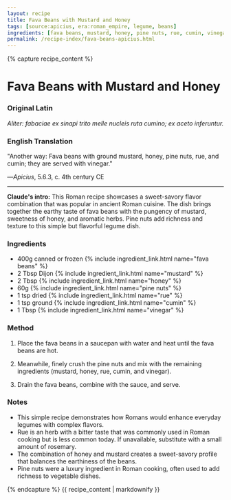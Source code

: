 ```yaml
---
layout: recipe
title: Fava Beans with Mustard and Honey
tags: [source:apicius, era:roman_empire, legume, beans]
ingredients: [fava beans, mustard, honey, pine nuts, rue, cumin, vinegar]
permalink: /recipe-index/fava-beans-apicius.html
---
```


{% capture recipe_content %}

# Fava Beans with Mustard and Honey

### Original Latin
*Aliter: fabaciae ex sinapi trito melle nucleis ruta cumino; ex aceto inferuntur.*

### English Translation
"Another way: Fava beans with ground mustard, honey, pine nuts, rue, and cumin; they are served with vinegar."

—*Apicius*, 5.6.3, c. 4th century CE

___

**Claude's intro:** This Roman recipe showcases a sweet-savory flavor combination that was popular in ancient Roman cuisine. The dish brings together the earthy taste of fava beans with the pungency of mustard, sweetness of honey, and aromatic herbs. Pine nuts add richness and texture to this simple but flavorful legume dish.

### Ingredients
- 400g canned or frozen {% include ingredient_link.html name="fava beans" %}  
- 2 Tbsp Dijon {% include ingredient_link.html name="mustard" %}  
- 2 Tbsp {% include ingredient_link.html name="honey" %}  
- 60g {% include ingredient_link.html name="pine nuts" %}  
- 1 tsp dried {% include ingredient_link.html name="rue" %}  
- 1 tsp ground {% include ingredient_link.html name="cumin" %}  
- 1 Tbsp {% include ingredient_link.html name="vinegar" %}  

### Method

1. Place the fava beans in a saucepan with water and heat until the fava beans are hot.

2. Meanwhile, finely crush the pine nuts and mix with the remaining ingredients (mustard, honey, rue, cumin, and vinegar).

3. Drain the fava beans, combine with the sauce, and serve.

### Notes
- This simple recipe demonstrates how Romans would enhance everyday legumes with complex flavors.
- Rue is an herb with a bitter taste that was commonly used in Roman cooking but is less common today. If unavailable, substitute with a small amount of rosemary.
- The combination of honey and mustard creates a sweet-savory profile that balances the earthiness of the beans.
- Pine nuts were a luxury ingredient in Roman cooking, often used to add richness to vegetable dishes.

{% endcapture %}
{{ recipe_content | markdownify }}